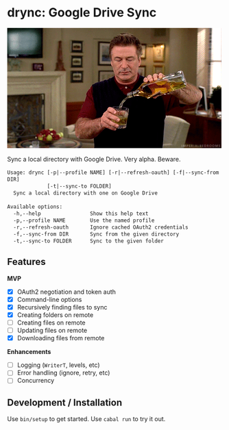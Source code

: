 # drync: Google Drive Sync

![drynk](images/boozetime.gif)

Sync a local directory with Google Drive. Very alpha. Beware.

```
Usage: drync [-p|--profile NAME] [-r|--refresh-oauth] [-f|--sync-from DIR]
             [-t|--sync-to FOLDER]
  Sync a local directory with one on Google Drive

Available options:
  -h,--help                Show this help text
  -p,--profile NAME        Use the named profile
  -r,--refresh-oauth       Ignore cached OAuth2 credentials
  -f,--sync-from DIR       Sync from the given directory
  -t,--sync-to FOLDER      Sync to the given folder
```

## Features

**MVP**

- [x] OAuth2 negotiation and token auth
- [x] Command-line options
- [x] Recursively finding files to sync
- [x] Creating folders on remote
- [ ] Creating files on remote
- [ ] Updating files on remote
- [x] Downloading files from remote

**Enhancements**

- [ ] Logging (`WriterT`, levels, etc)
- [ ] Error handling (ignore, retry, etc)
- [ ] Concurrency

## Development / Installation

Use `bin/setup` to get started. Use `cabal run` to try it out.
